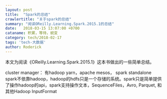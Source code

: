 ```yaml
---
layout: post
title:  "Spark的总结"
crawlertitle: "关于spark的总结"
summary: "阅读OReilly.Learning.Spark.2015.1的总结"
date:   2018-03-15 13:07:00 +0700
cataname: 积累，等待，蜕变
category: tech/2018-02-17
tags: 'tech-大数据'
author: Roderick
---
```

本文为阅读《OReilly.Learning.Spark.2015.1》这本书做出的一些简单总结。


cluster manager：
有hadoop yarn，apache mesos， spark standalone
spark不依靠hadoop，hadoop的hdfs只是一个存储的系统。spark只是简单提供了操作hadoop的api，spark支持操作文本，SequenceFiles，Avro, Parquet, 和其他Hadoop InputFormat